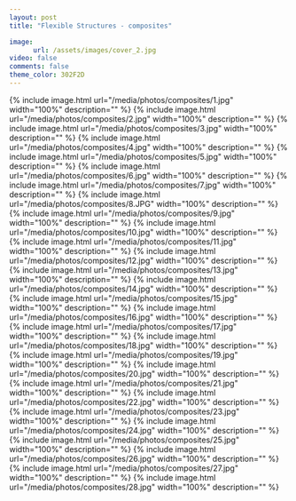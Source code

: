 ```yaml
---
layout: post
title: "Flexible Structures - composites"

image:
      url: /assets/images/cover_2.jpg
video: false
comments: false
theme_color: 302F2D
---
```


{% include image.html url="/media/photos/composites/1.jpg" width="100%" description="" %}
{% include image.html url="/media/photos/composites/2.jpg" width="100%" description="" %}
{% include image.html url="/media/photos/composites/3.jpg" width="100%" description="" %}
{% include image.html url="/media/photos/composites/4.jpg" width="100%" description="" %}
{% include image.html url="/media/photos/composites/5.jpg" width="100%" description="" %}
{% include image.html url="/media/photos/composites/6.jpg" width="100%" description="" %}
{% include image.html url="/media/photos/composites/7.jpg" width="100%" description="" %}
{% include image.html url="/media/photos/composites/8.JPG" width="100%" description="" %}
{% include image.html url="/media/photos/composites/9.jpg" width="100%" description="" %}
{% include image.html url="/media/photos/composites/10.jpg" width="100%" description="" %}
{% include image.html url="/media/photos/composites/11.jpg" width="100%" description="" %}
{% include image.html url="/media/photos/composites/12.jpg" width="100%" description="" %}
{% include image.html url="/media/photos/composites/13.jpg" width="100%" description="" %}
{% include image.html url="/media/photos/composites/14.jpg" width="100%" description="" %}
{% include image.html url="/media/photos/composites/15.jpg" width="100%" description="" %}
{% include image.html url="/media/photos/composites/16.jpg" width="100%" description="" %}
{% include image.html url="/media/photos/composites/17.jpg" width="100%" description="" %}
{% include image.html url="/media/photos/composites/18.jpg" width="100%" description="" %}
{% include image.html url="/media/photos/composites/19.jpg" width="100%" description="" %}
{% include image.html url="/media/photos/composites/20.jpg" width="100%" description="" %}
{% include image.html url="/media/photos/composites/21.jpg" width="100%" description="" %}
{% include image.html url="/media/photos/composites/22.jpg" width="100%" description="" %}
{% include image.html url="/media/photos/composites/23.jpg" width="100%" description="" %}
{% include image.html url="/media/photos/composites/24.jpg" width="100%" description="" %}
{% include image.html url="/media/photos/composites/25.jpg" width="100%" description="" %}
{% include image.html url="/media/photos/composites/26.jpg" width="100%" description="" %}
{% include image.html url="/media/photos/composites/27.jpg" width="100%" description="" %}
{% include image.html url="/media/photos/composites/28.jpg" width="100%" description="" %}

